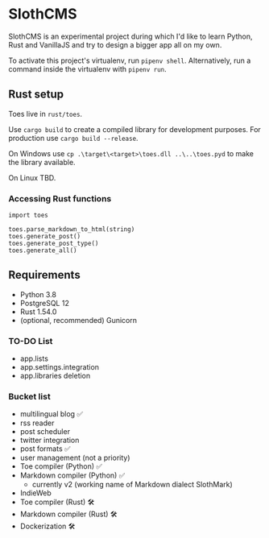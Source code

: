 # SlothCMS

SlothCMS is an experimental project during which I'd like to learn Python, Rust and VanillaJS and try to design a bigger app all on my own.

To activate this project's virtualenv, run `pipenv shell`.
Alternatively, run a command inside the virtualenv with `pipenv run`.

## Rust setup

Toes live in `rust/toes`.

Use `cargo build` to create a compiled library for development purposes. For production use `cargo build --release`.


On Windows use `cp .\target\<target>\toes.dll ..\..\toes.pyd` to make the library available.

On Linux TBD.

### Accessing Rust functions

```
import toes

toes.parse_markdown_to_html(string)
toes.generate_post()
toes.generate_post_type()
toes.generate_all()
```


## Requirements
- Python 3.8
- PostgreSQL 12
- Rust 1.54.0
- (optional, recommended) Gunicorn

### TO-DO List
- app.lists
- app.settings.integration
- app.libraries deletion


### Bucket list
- multilingual blog ✅
- rss reader 
- post scheduler 
- twitter integration 
- post formats ✅
- user management (not a priority)
- Toe compiler (Python) ✅
- Markdown compiler (Python) ✅
  - currently v2 (working name of Markdown dialect SlothMark)
- IndieWeb 
- Toe compiler (Rust) 🛠
- Markdown compiler (Rust) 🛠
- Dockerization 🛠